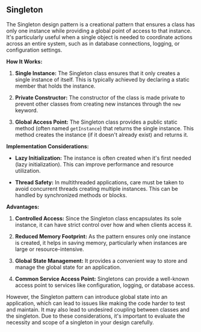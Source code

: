 ## Singleton

The Singleton design pattern is a creational pattern that ensures a class has only one instance while providing a global point of access to that instance. It's particularly useful when a single object is needed to coordinate actions across an entire system, such as in database connections, logging, or configuration settings.

**How It Works:**

1. **Single Instance:** The Singleton class ensures that it only creates a single instance of itself. This is typically achieved by declaring a static member that holds the instance.

2. **Private Constructor:** The constructor of the class is made private to prevent other classes from creating new instances through the `new` keyword.

3. **Global Access Point:** The Singleton class provides a public static method (often named `getInstance`) that returns the single instance. This method creates the instance (if it doesn't already exist) and returns it.

**Implementation Considerations:**

- **Lazy Initialization:** The instance is often created when it's first needed (lazy initialization). This can improve performance and resource utilization.

- **Thread Safety:** In multithreaded applications, care must be taken to avoid concurrent threads creating multiple instances. This can be handled by synchronized methods or blocks.

**Advantages:**

1. **Controlled Access:** Since the Singleton class encapsulates its sole instance, it can have strict control over how and when clients access it.

2. **Reduced Memory Footprint:** As the pattern ensures only one instance is created, it helps in saving memory, particularly when instances are large or resource-intensive.

3. **Global State Management:** It provides a convenient way to store and manage the global state for an application.

4. **Common Service Access Point:** Singletons can provide a well-known access point to services like configuration, logging, or database access.

However, the Singleton pattern can introduce global state into an application, which can lead to issues like making the code harder to test and maintain. It may also lead to undesired coupling between classes and the singleton. Due to these considerations, it's important to evaluate the necessity and scope of a singleton in your design carefully.